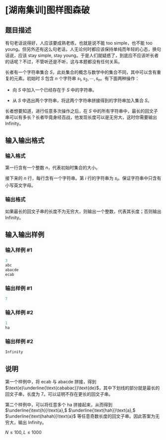 # [湖南集训]图样图森破

## 题目描述

有句老话说得好，人应该要成熟老练，也就是说不能 $\text{too simple}$，也不能 $\text{too young}$。但另外还有这么句老话，人无论何时都应该保持单纯而年轻的心态，换句话说，应该 $\text{stay simple},$ $\text{stay young}$。于是人们就疑惑了，到底应不应该听长者的话呢？不过，不管听还是不听，这与本题都没有任何关系。

长者有一个字符串集合 $S$，此处集合的概念与数学中的集合不同，其中可以含有重复的元素。初始时 $S$ 包含 $n$ 个字符串 $s_1, s_2, \cdots, s_n$。有下面两种操作：

- 向 $S$ 中加入一个已经存在于 $S$ 中的字符串。

- 从 $S$ 中选出两个字符串，将这两个字符串拼接得到的字符串加入集合 $S$。

长者想要知道，进行任意多次操作之后，在 $S$ 中的所有字符串中，最长的回文子串可以有多长？长者毕竟身经百战，他发现长度可以是无穷大，这时你需要输出 $\text{Infinity}$。

## 输入输出格式

### 输入格式

第一行含有一个整数 $n$，代表初始时集合的大小。

接下来的 $n$ 行，每行含有一个字符串。第 $i$ 行的字符串为 $s_i$。保证字符串中只含有小写英文字母。

### 输出格式

如果最长的回文子串的长度不为无穷大，则输出一个整数，代表其长度；否则输出 $\text{Infinity}$。

## 输入输出样例

### 输入样例 #1

```cpp
3
abc
abacde
ecab
```


### 输出样例 #1

```cpp
7
```


### 输入样例 #2

```cpp
1
ha
```


### 输出样例 #2

```cpp
Infinity
```


## 说明

第一个样例中，将 $\text{ecab}$ 与 $\text{abacde}$ 拼接，得到 $\text{e}\underline{\text{cababac}}\text{de}$，其中下划线的部分就是最长的回文子串，长度为 $7$。可以证明不存在更长的回文子串。

第二个样例中，可以将任意多个 $\text{ha}$ 拼接起来，从而得到 $\underline{\text{h}}\text{a},$ $\underline{\text{hah}}\text{a},$ $\underline{\text{hahah}}\text{a}$ 等任意奇数长度的回文子串。因此答案为无穷大，输出 $\text{Infinity}$。

$N\le 100,L\le 1000$

